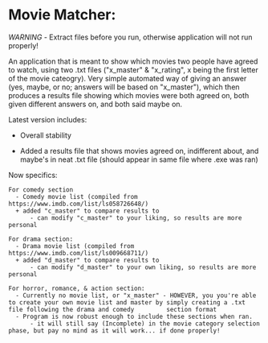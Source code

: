 # Movie Matcher:

*WARNING* - Extract files before you run, otherwise application will not run properly!

An application that is meant to show which movies two people have agreed to watch, using two .txt files ("x_master" & "x_rating", x being the first letter of the movie cateogry).
Very simple automated way of giving an answer (yes, maybe, or no; answers will be based on "x_master"), which then produces a results file showing which movies were both agreed on, both given different answers on, and both said maybe on.

Latest version includes:
  - Overall stability
  + Added a results file that shows movies agreed on, indifferent about, and maybe's in neat .txt file (should appear in same file where .exe was ran)
  
  Now specifics:
  
    For comedy section
      - Comedy movie list (compiled from https://www.imdb.com/list/ls058726648/)
      + added "c_master" to compare results to
          - can modify "c_master" to your liking, so results are more personal 
          
    For drama section:
      - Drama movie list (compiled from https://www.imdb.com/list/ls009668711/)
      + added "d_master" to compare results to
          - can modify "d_master" to your own liking, so results are more personal
          
    For horror, romance, & action section:
      - Currently no movie list, or "x_master" - HOWEVER, you you're able to create your own movie list and master by simply creating a .txt file following the drama and comedy         section format
      - Program is now robust enough to include these sections when ran.
          - it will still say (Incomplete) in the movie category selection phase, but pay no mind as it will work... if done properly!

